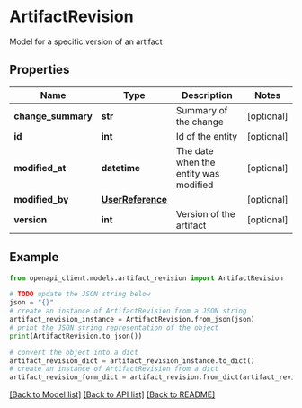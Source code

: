 # ArtifactRevision

Model for a specific version of an artifact

## Properties

Name | Type | Description | Notes
------------ | ------------- | ------------- | -------------
**change_summary** | **str** | Summary of the change | [optional] 
**id** | **int** | Id of the entity | [optional] 
**modified_at** | **datetime** | The date when the entity was modified | [optional] 
**modified_by** | [**UserReference**](UserReference.md) |  | [optional] 
**version** | **int** | Version of the artifact | [optional] 

## Example

```python
from openapi_client.models.artifact_revision import ArtifactRevision

# TODO update the JSON string below
json = "{}"
# create an instance of ArtifactRevision from a JSON string
artifact_revision_instance = ArtifactRevision.from_json(json)
# print the JSON string representation of the object
print(ArtifactRevision.to_json())

# convert the object into a dict
artifact_revision_dict = artifact_revision_instance.to_dict()
# create an instance of ArtifactRevision from a dict
artifact_revision_form_dict = artifact_revision.from_dict(artifact_revision_dict)
```
[[Back to Model list]](../README.md#documentation-for-models) [[Back to API list]](../README.md#documentation-for-api-endpoints) [[Back to README]](../README.md)


